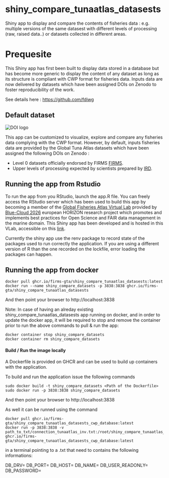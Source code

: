 # shiny_compare_tunaatlas_datasests

Shiny app to display and compare the contents of fisheries data : e.g. multiple versions of the same datasest with different levels of processing (raw, raised data..) or datasets collected in different areas.


# Prequesite

This Shiny app has first been built to display data stored in a database but has become more generic to display the content of any dataset as long as its structure is compliant with CWP format for fisheries data.
Inputs data are now delivered by datasets which have been assigned DOIs on Zenodo to foster reproducibility of the work.

See details here : https://github.com/fdiwg 

## Default dataset


![DOI logo](https://upload.wikimedia.org/wikipedia/commons/1/11/DOI_logo.svg)

This app can be customized to visualize, explore and compare any fisheries data complying with the CWP format. However, by default, inputs fisheries data are provided by the Global Tuna Atlas datasets which have been assigned the following DOIs on Zenodo :
 - Level 0 datasets officially endorsed by FIRMS [FIRMS](https://zenodo.org/search?q=metadata.creators.person_or_org.name%3A%22FIRMS%20Global%20Tuna%20Atlas%20Technical%20Working%20Group%22&l=list&p=1&s=10&sort=bestmatch).
  - Upper levels of processing expected by scientists prepared by [IRD](https://zenodo.org/records/14184244).

## Running the app from Rstudio

To run the app from you RStudio, launch the app.R file. You can freely access the RStudio server which has been used to build this app by becoming a member of the [Global Fisheries Atlas Virtual Lab](https://blue-cloud.d4science.org/group/globalfisheriesatlas) provided by [Blue-Cloud 2026](https://blue-cloud.d4science.org) european HORIZON research project which promotes and implements best practices for Open Science and FAIR data management in the marine domain. This Shiny app has been developed and is hosted in this VLab, accessible on this [link](https://shinyproxy.d4science.org/app/compare-tunaatlas-datasets-dev).

Currently the shiny app use the renv package to record state of the packages used to run correctly the application. If you are using a different version of R than the one recorded on the lockfile, error loading the packages can happen.

## Running the app from docker

```
docker pull ghcr.io/firms-gta/shiny_compare_tunaatlas_datasests:latest
docker run --name shiny_compare_datasets -p 3838:3838 ghcr.io/firms-gta/shiny_compare_tunaatlas_datasests
```

And then point your browser to http://localhost:3838

Note: In case of having an alreday existing shiny_compare_tunaatlas_datasests app running on docker, and in order to update the docker app, it will be required to stop and remove the container prior to run the above commands to pull & run the app:

```
docker container stop shiny_compare_datasets
docker container rm shiny_compare_datasets
```

#### Build / Run the image locally

A Dockerfile is provided on GHCR and can be used to build up containers with the application.

To build and run the application issue the following commands
```
sudo docker build -t shiny_compare_datasets <Path of the Dockerfile>
sudo docker run -p 3838:3838 shiny_compare_datasets
```

And then point your browser to http://localhost:3838

As well it can be runned using the command 

```
docker pull ghcr.io/firms-gta/shiny_compare_tunaatlas_datasests_cwp_database:latest
docker run -p 3838:3838 -v path_to_txt/connection_tunaatlas_inv.txt:/root/shiny_compare_tunaatlas_datasests/connection_tunaatlas_inv.txt ghcr.io/firms-gta/shiny_compare_tunaatlas_datasests_cwp_database:latest
```

in a terminal pointing to a .txt that need to contains the following informations:

DB_DRV=
DB_PORT=
DB_HOST=
DB_NAME=
DB_USER_READONLY=
DB_PASSWORD=
